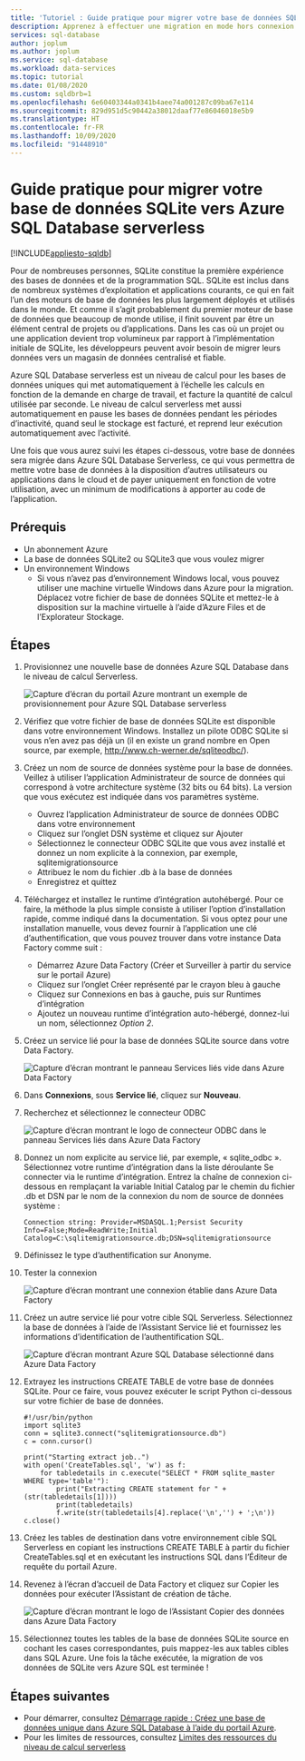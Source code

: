```yaml
---
title: 'Tutoriel : Guide pratique pour migrer votre base de données SQLite vers Azure SQL Database serverless'
description: Apprenez à effectuer une migration en mode hors connexion de SQLite vers Azure SQL Database serverless à l’aide d’Azure Data Factory.
services: sql-database
author: joplum
ms.author: joplum
ms.service: sql-database
ms.workload: data-services
ms.topic: tutorial
ms.date: 01/08/2020
ms.custom: sqldbrb=1
ms.openlocfilehash: 6e60403344a0341b4aee74a001287c09ba67e114
ms.sourcegitcommit: 829d951d5c90442a38012daaf77e86046018e5b9
ms.translationtype: HT
ms.contentlocale: fr-FR
ms.lasthandoff: 10/09/2020
ms.locfileid: "91448910"
---
```

# <a name="how-to-migrate-your-sqlite-database-to-azure-sql-database-serverless"></a>Guide pratique pour migrer votre base de données SQLite vers Azure SQL Database serverless
[!INCLUDE[appliesto-sqldb](../includes/appliesto-sqldb.md)]

Pour de nombreuses personnes, SQLite constitue la première expérience des bases de données et de la programmation SQL. SQLite est inclus dans de nombreux systèmes d’exploitation et applications courants, ce qui en fait l’un des moteurs de base de données les plus largement déployés et utilisés dans le monde. Et comme il s’agit probablement du premier moteur de base de données que beaucoup de monde utilise, il finit souvent par être un élément central de projets ou d’applications. Dans les cas où un projet ou une application devient trop volumineux par rapport à l’implémentation initiale de SQLite, les développeurs peuvent avoir besoin de migrer leurs données vers un magasin de données centralisé et fiable.

Azure SQL Database serverless est un niveau de calcul pour les bases de données uniques qui met automatiquement à l’échelle les calculs en fonction de la demande en charge de travail, et facture la quantité de calcul utilisée par seconde. Le niveau de calcul serverless met aussi automatiquement en pause les bases de données pendant les périodes d’inactivité, quand seul le stockage est facturé, et reprend leur exécution automatiquement avec l’activité.

Une fois que vous aurez suivi les étapes ci-dessous, votre base de données sera migrée dans Azure SQL Database Serverless, ce qui vous permettra de mettre votre base de données à la disposition d’autres utilisateurs ou applications dans le cloud et de payer uniquement en fonction de votre utilisation, avec un minimum de modifications à apporter au code de l’application.

## <a name="prerequisites"></a>Prérequis

- Un abonnement Azure
- La base de données SQLite2 ou SQLite3 que vous voulez migrer
- Un environnement Windows
  - Si vous n’avez pas d’environnement Windows local, vous pouvez utiliser une machine virtuelle Windows dans Azure pour la migration. Déplacez votre fichier de base de données SQLite et mettez-le à disposition sur la machine virtuelle à l’aide d’Azure Files et de l’Explorateur Stockage.

## <a name="steps"></a>Étapes

1. Provisionnez une nouvelle base de données Azure SQL Database dans le niveau de calcul Serverless.

    ![Capture d’écran du portail Azure montrant un exemple de provisionnement pour Azure SQL Database serverless](./media/migrate-sqlite-db-to-azure-sql-serverless-offline-tutorial/provision-serverless.png)

2. Vérifiez que votre fichier de base de données SQLite est disponible dans votre environnement Windows. Installez un pilote ODBC SQLite si vous n’en avez pas déjà un (il en existe un grand nombre en Open source, par exemple, http://www.ch-werner.de/sqliteodbc/).

3. Créez un nom de source de données système pour la base de données. Veillez à utiliser l’application Administrateur de source de données qui correspond à votre architecture système (32 bits ou 64 bits). La version que vous exécutez est indiquée dans vos paramètres système.

    - Ouvrez l’application Administrateur de source de données ODBC dans votre environnement
    - Cliquez sur l’onglet DSN système et cliquez sur Ajouter
    - Sélectionnez le connecteur ODBC SQLite que vous avez installé et donnez un nom explicite à la connexion, par exemple, sqlitemigrationsource
    - Attribuez le nom du fichier .db à la base de données
    - Enregistrez et quittez

4. Téléchargez et installez le runtime d’intégration autohébergé. Pour ce faire, la méthode la plus simple consiste à utiliser l’option d’installation rapide, comme indiqué dans la documentation. Si vous optez pour une installation manuelle, vous devez fournir à l’application une clé d’authentification, que vous pouvez trouver dans votre instance Data Factory comme suit :

    - Démarrez Azure Data Factory (Créer et Surveiller à partir du service sur le portail Azure)
    - Cliquez sur l’onglet Créer représenté par le crayon bleu à gauche
    - Cliquez sur Connexions en bas à gauche, puis sur Runtimes d’intégration
    - Ajoutez un nouveau runtime d’intégration auto-hébergé, donnez-lui un nom, sélectionnez *Option 2*.

5. Créez un service lié pour la base de données SQLite source dans votre Data Factory.

    ![Capture d’écran montrant le panneau Services liés vide dans Azure Data Factory](./media/migrate-sqlite-db-to-azure-sql-serverless-offline-tutorial/linked-services-create.png)

6. Dans **Connexions**, sous **Service lié**, cliquez sur **Nouveau**.

7. Recherchez et sélectionnez le connecteur ODBC

   ![Capture d’écran montrant le logo de connecteur ODBC dans le panneau Services liés dans Azure Data Factory](./media/migrate-sqlite-db-to-azure-sql-serverless-offline-tutorial/linked-services-odbc.png)

8. Donnez un nom explicite au service lié, par exemple, « sqlite_odbc ». Sélectionnez votre runtime d’intégration dans la liste déroulante Se connecter via le runtime d’intégration. Entrez la chaîne de connexion ci-dessous en remplaçant la variable Initial Catalog par le chemin du fichier .db et DSN par le nom de la connexion du nom de source de données système :

   ```
   Connection string: Provider=MSDASQL.1;Persist Security Info=False;Mode=ReadWrite;Initial Catalog=C:\sqlitemigrationsource.db;DSN=sqlitemigrationsource
    ```

9. Définissez le type d’authentification sur Anonyme.

10. Tester la connexion

    ![Capture d’écran montrant une connexion établie dans Azure Data Factory](./media/migrate-sqlite-db-to-azure-sql-serverless-offline-tutorial/linked-services-test-successful.png)

11. Créez un autre service lié pour votre cible SQL Serverless. Sélectionnez la base de données à l’aide de l’Assistant Service lié et fournissez les informations d’identification de l’authentification SQL.

    ![Capture d’écran montrant Azure SQL Database sélectionné dans Azure Data Factory](./media/migrate-sqlite-db-to-azure-sql-serverless-offline-tutorial/linked-services-create-target.png)

12. Extrayez les instructions CREATE TABLE de votre base de données SQLite. Pour ce faire, vous pouvez exécuter le script Python ci-dessous sur votre fichier de base de données.

    ```
    #!/usr/bin/python
    import sqlite3
    conn = sqlite3.connect("sqlitemigrationsource.db")
    c = conn.cursor()

    print("Starting extract job..")
    with open('CreateTables.sql', 'w') as f:
        for tabledetails in c.execute("SELECT * FROM sqlite_master WHERE type='table'"):
            print("Extracting CREATE statement for " + (str(tabledetails[1])))
            print(tabledetails)
            f.write(str(tabledetails[4].replace('\n','') + ';\n'))
    c.close()
    ```

13. Créez les tables de destination dans votre environnement cible SQL Serverless en copiant les instructions CREATE TABLE à partir du fichier CreateTables.sql et en exécutant les instructions SQL dans l’Éditeur de requête du portail Azure.

14. Revenez à l’écran d’accueil de Data Factory et cliquez sur Copier les données pour exécuter l’Assistant de création de tâche.

    ![Capture d’écran montrant le logo de l’Assistant Copier des données dans Azure Data Factory](./media/migrate-sqlite-db-to-azure-sql-serverless-offline-tutorial/copy-data.png)

15. Sélectionnez toutes les tables de la base de données SQLite source en cochant les cases correspondantes, puis mappez-les aux tables cibles dans SQL Azure. Une fois la tâche exécutée, la migration de vos données de SQLite vers Azure SQL est terminée !

## <a name="next-steps"></a>Étapes suivantes

- Pour démarrer, consultez [Démarrage rapide : Créez une base de données unique dans Azure SQL Database à l’aide du portail Azure](single-database-create-quickstart.md).
- Pour les limites de ressources, consultez [Limites des ressources du niveau de calcul serverless](../../sql-database/sql-database-vcore-resource-limits-single-databases.md#general-purpose---serverless-compute---gen5)
